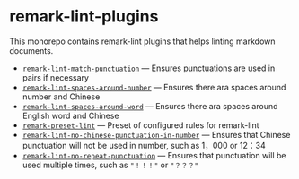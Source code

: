 # remark-lint-plugins

This monorepo contains remark-lint plugins that helps linting markdown documents.

+ [`remark-lint-match-punctuation`](https://github.com/laysent/remark-lint-plugins/tree/master/packages/remark-lint-match-punctuation)
  — Ensures punctuations are used in pairs if necessary
+ [`remark-lint-spaces-around-number`](https://github.com/laysent/remark-lint-plugins/tree/master/packages/remark-lint-spaces-around-number)
  — Ensures there ara spaces around number and Chinese
+ [`remark-lint-spaces-around-word`](https://github.com/laysent/remark-lint-plugins/tree/master/packages/remark-lint-spaces-around-word)
  — Ensures there ara spaces around English word and Chinese
+ [`remark-preset-lint`](https://github.com/laysent/remark-lint-plugins/tree/master/packages/remark-preset-lint)
  — Preset of configured rules for remark-lint
+ [`remark-lint-no-chinese-punctuation-in-number`](https://github.com/laysent/remark-lint-plugins/tree/master/packages/remark-lint-no-chinese-punctuation-in-number)
  — Ensures that Chinese punctuation will not be used in number, such as 1，000 or 12：34
+ [`remark-lint-no-repeat-punctuation`](https://github.com/laysent/remark-lint-plugins/tree/master/packages/remark-lint-no-repeat-punctuation)
  — Ensures that punctuation will be used multiple times, such as `"！！！"` or `"？？？"`
